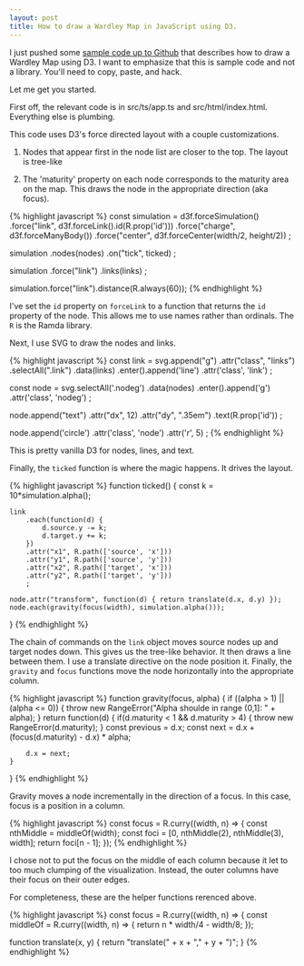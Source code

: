 ```yaml
---
layout: post
title: How to draw a Wardley Map in JavaScript using D3.
---
```


I just pushed some [sample code up to Github](https://github.com/pfeff/wardley-map) that describes how to draw a Wardley Map using D3.
I want to emphasize that this is sample code and not a library.
You'll need to copy, paste, and hack.

Let me get you started.

First off, the relevant code is in src/ts/app.ts and src/html/index.html.
Everything else is plumbing.

This code uses D3's force directed layout with a couple customizations.

1. Nodes that appear first in the node list are closer to the top.
The layout is tree-like

2. The 'maturity' property on each node corresponds to the maturity area on the map.
This draws the node in the appropriate direction (aka focus).

{% highlight javascript %}
const simulation = d3f.forceSimulation()
    .force("link", d3f.forceLink().id(R.prop('id')))
    .force("charge", d3f.forceManyBody())
    .force("center", d3f.forceCenter(width/2, height/2))
    ;

simulation
    .nodes(nodes)
    .on("tick", ticked)
    ;

simulation
    .force("link")
    .links(links)
    ;

simulation.force("link").distance(R.always(60));
{% endhighlight %}

I've set the `id` property on `forceLink` to a function that returns the `id` property of the node.
This allows me to use names rather than ordinals.
The `R` is the Ramda library.

Next, I use SVG to draw the nodes and links.

{% highlight javascript %}
const link = svg.append("g")
    .attr("class", "links")
    .selectAll(".link")
    .data(links)
    .enter().append('line')
    .attr('class', 'link')
    ;

const node = svg.selectAll('.nodeg')
    .data(nodes)
    .enter().append('g')
    .attr('class', 'nodeg')
    ;

node.append("text")
    .attr("dx", 12)
    .attr("dy", ".35em")
    .text(R.prop('id'))
    ;

node.append('circle')
    .attr('class', 'node')
    .attr('r', 5)
    ;
{% endhighlight %}

This is pretty vanilla D3 for nodes, lines, and text.

Finally, the `ticked` function is where the magic happens.
It drives the layout.

{% highlight javascript %}
function ticked() {
    const k = 10*simulation.alpha();

    link
        .each(function(d) {
            d.source.y -= k;
            d.target.y += k;
        })
        .attr("x1", R.path(['source', 'x']))
        .attr("y1", R.path(['source', 'y']))
        .attr("x2", R.path(['target', 'x']))
        .attr("y2", R.path(['target', 'y']))
        ;

    node.attr("transform", function(d) { return translate(d.x, d.y) });
    node.each(gravity(focus(width), simulation.alpha()));
}
{% endhighlight %}

The chain of commands on the `link` object moves source nodes up and target nodes down.
This gives us the tree-like behavior.
It then draws a line between them.
I use a translate directive on the node position it.
Finally, the `gravity` and `focus` functions move the node horizontally into the appropriate column.

{% highlight javascript %}
function gravity(focus, alpha) {
    if ((alpha > 1) || (alpha <= 0)) {
        throw new RangeError("Alpha shoulde in range (0,1]: " + alpha);
    }
    return function(d) {
        if(d.maturity < 1 && d.maturity > 4) {
            throw new RangeError(d.maturity);
        }
        const previous = d.x;
        const next = d.x + (focus(d.maturity) - d.x) * alpha;

        d.x = next;
    }
}
{% endhighlight %}

Gravity moves a node incrementally in the direction of a focus.
In this case, focus is a position in a column.

{% highlight javascript %}
const focus = R.curry((width, n) => {
    const nthMiddle = middleOf(width);
    const foci = [0, nthMiddle(2), nthMiddle(3), width];
    return foci[n - 1];
});
{% endhighlight %}

I chose not to put the focus on the middle of each column because it let to too much clumping of the visualization.
Instead, the outer columns have their focus on their outer edges.

For completeness, these are the helper functions rerenced above.

{% highlight javascript %}
const focus = R.curry((width, n) => {
const middleOf = R.curry((width, n) => {
    return n * width/4 - width/8;
});

function translate(x, y) {
    return "translate(" + x + "," + y + ")";
}
{% endhighlight %}


